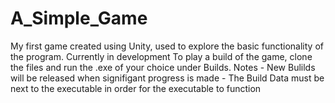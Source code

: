 # A_Simple_Game
My first game created using Unity, used to explore the basic functionality of the program. Currently in development
To play a build of the game, clone the files and run the .exe of your choice under Builds. 
  Notes
    - New Bulilds will be released when signifigant progress is made
    - The Build Data must be next to the executable in order for the executable to function
